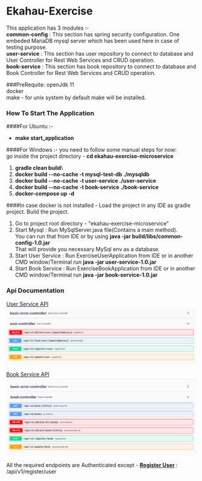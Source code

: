# Ekahau-Exercise
This application has 3 modules :- \
**common-config** :  This section has spring security configuration. One embeded MariaDB mysql server which has been used here in case of testing purpose.\
**user-service** : This section has user repository to connect to database and User Controller for Rest Web Services and CRUD operation.\
**book-service** : This section has book repository to connect to database and Book Controller for Rest Web Services and CRUD operation.

###PreRequite:
openJdk 11\
docker\
make - for unix system by default make will be installed.

### How To Start The Application

####For Ubuntu :-
* **make start_application**

####For Windows :- 
you need to follow some manual steps for now:\
go inside the project directory - **cd ekahau-exercise-microservice**
1. **gradle clean build**\
2. **docker build --no-cache -t mysql-test-db ./mysqldb**
3. **docker build --no-cache -t user-service ./user-service**
4. **docker build --no-cache -t book-service ./book-service**
5. **docker-compose up -d**

####In case docker is not installed -
Load the project in any IDE as gradle project. Build the project.

 1. Go to project root directory - "ekahau-exercise-microservice"
 2. Start Mysql : Run MySqlServer.java file(Contains a main method).\
   You can run that from IDE or by using **java -jar build/libs/common-config-1.0.jar**\
 That will provide you necessary MySql env as a database.
 3. Start User Service :  Run ExerciseUserApplication from IDE or in another CMD window/Terminal run **java -jar user-service-1.0.jar**
 4. Start Book Service :  Run ExerciseBookApplication from IDE or in another CMD window/Terminal run **java -jar book-service-1.0.jar**

### Api Documentation
[User Service API](http://localhost:8080/swagger-ui/)
![user-service-api.png](doc/user-service-api.png)

[Book Service API](http://localhost:8081/swagger-ui/)
![book-service-image.png](doc/book-service-image.png)

All the required endpoints are Authenticated except -
[**Register User**](http://localhost:8080/swagger-ui/#/user-controller/registerUserUsingPOST) : /api/v1/register/user

